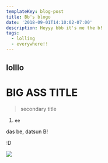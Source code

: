 ```yaml
---
templateKey: blog-post
title: Bb's blogo
date: '2018-09-01T14:10:02-07:00'
description: Heyyy bbb it's me the b!
tags:
  - lolling
  - everywhere!!
---
```

## lolllo

# BIG ASS TITLE

> secondary title

1. ```
   ee
   ```

das be, datsun B!



:D





![](/img/img_1634.jpg)
